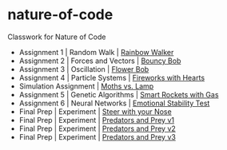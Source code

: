 # nature-of-code
Classwork for Nature of Code
* Assignment 1 | Random Walk | [Rainbow Walker](https://lillianritchie.github.io/nature-of-code/randomWalker/)
* Assignment 2 | Forces and Vectors | [Bouncy Bob](https://lillianritchie.github.io/nature-of-code/bouncyBob/)
* Assignment 3 | Oscillation | [Flower Bob](https://lillianritchie.github.io/nature-of-code/wigglyBob/)
* Assignment 4 | Particle Systems | [Fireworks with Hearts](https://lillianritchie.github.io/nature-of-code/fireworks/)
* Simulation Assignment | [Moths vs. Lamp](https://lillianritchie.github.io/nature-of-code/moth/)
* Assignment 5 | Genetic Algorithms | [Smart Rockets with Gas](https://lillianritchie.github.io/nature-of-code/smartRocketsGas)
* Assignment 6 | Neural Networks | [Emotional Stability Test](https://lillianritchie.github.io/nature-of-code/emotionalStability)
* Final Prep | Experiment | [Steer with your Nose](https://lillianritchie.github.io/nature-of-code/steeringExperimentMl5)
* Final Prep | Experiment | [Predators and Prey v1](https://lillianritchie.github.io/nature-of-code/separate-seek)
* Final Prep | Experiment | [Predators and Prey v2](https://lillianritchie.github.io/nature-of-code/predatorPrey)
* Final Prep | Experiment | [Predators and Prey v3](https://lillianritchie.github.io/nature-of-code/predatorPrey3)
